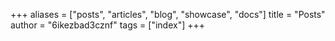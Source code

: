 +++
aliases = ["posts", "articles", "blog", "showcase", "docs"]
title = "Posts"
author = "6ikezbad3cznf"
tags = ["index"]
+++
